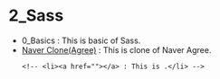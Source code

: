 # 2_Sass

<ul>
    <li>0_Basics : This is basic of Sass.</li>
    <li><a href="https://ohraekyu.github.io/WebStudy/001_WebPublishing/2_Sass/naver/index.html">Naver Clone(Agree)</a> : This is clone of Naver Agree.</li>

    <!-- <li><a href=""></a> : This is .</li> -->
</ul>
